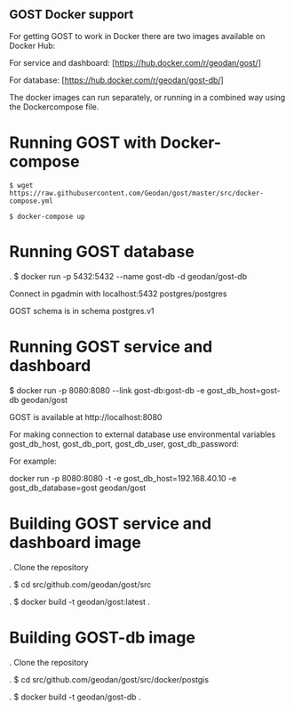 ## GOST Docker support

For getting GOST to work in Docker there are two images available on Docker Hub:

For service and dashboard: [https://hub.docker.com/r/geodan/gost/]

For database: [https://hub.docker.com/r/geodan/gost-db/]

The docker images can run separately, or running in a combined way using the Dockercompose file. 

# Running GOST with Docker-compose

```
$ wget https://raw.githubusercontent.com/Geodan/gost/master/src/docker-compose.yml 

$ docker-compose up
```

# Running GOST database

. $ docker run -p 5432:5432 --name gost-db -d geodan/gost-db

Connect in pgadmin with localhost:5432 postgres/postgres

GOST schema is in schema postgres.v1

# Running GOST service and dashboard

$ docker run -p 8080:8080 --link gost-db:gost-db -e gost_db_host=gost-db geodan/gost

GOST is available at http://localhost:8080 

For making connection to external database use environmental variables gost_db_host, gost_db_port, gost_db_user, gost_db_password:

For example: 

docker run -p 8080:8080 -t -e gost_db_host=192.168.40.10 -e gost_db_database=gost geodan/gost

# Building GOST service and dashboard image

. Clone the repository

. $ cd src/github.com/geodan/gost/src

. $ docker build -t geodan/gost:latest .

# Building GOST-db image

. Clone the repository

. $ cd src/github.com/geodan/gost/src/docker/postgis

. $ docker build -t geodan/gost-db .
